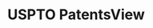 ---
bigquery: https://console.cloud.google.com/bigquery?p=patents-public-data&d=patentsview&page=dataset
citation: Attribution should be given to PatentsView for use, distribution, or derivative
  works.
code: https://github.com/CSSIP-AIR/PatentsView-Code-Snippets/
contributors: USPTO
cost: None
description: 'PatentsView includes US patent data including raw data (summaries, applications,
  pregrant applications), disambugations of inventors and assignees, and inventor
  gender estimates.  Also foreign priority data, # of figures and sheets, and government
  interest statements.'
documentation: https://patentsview.org/query/builder-faqs
last_edit: 04/11/2022, 18:09:19
location: https://patentsview.org/
maintained_by: USPTO
record_creation_timestamp: 12/2/2020 17:20:46
schema_fields:
- male
- location_id
- classification_status
- county
- latlong
- disamb_inventor_id_20170808
- fname
- action_date
- subclass_id
- designation
- length
- disamb_inventor_id_20200929
- role
- disamb_inventor_id_20171226
- latitude
- name_last
- reldocno
- category
- name
- series_code
- mainclass_id
- status
- subgroup_id
- kind
- disamb_inventor_id_20191008
- doc_type
- rawassignee_id
- term_grant
- disamb_inventor_id_20200331
- date
- attribution_status
- level_three
- subgroup
- assignee_id
- name_first
- num
- disamb_assignee_id_20200929
- disamb_inventor_id_20180528
- disamb_inventor_id_20171003
- ipc_version_indicator
- sequence
- dependent
- section_id
- num_sheets
- classification_data_source
- num_figures
- disclaimer_date
- rel_id
- state_fips
- disamb_inventor_id_20190312
- disamb_assignee_id_20200331
- disamb_assignee_id_20191231
- variety
- symbol_position
- application_id
- id
- subclass
- state
- num_claims
- disamb_assignee_id_20200630
- term_disclaimer
- rawlocation_id
- uuid
- subsection_id
- withdrawn
- subcategory_id
- filename
- ipc_class
- term_extension
- disamb_assignee_id_20190820
- disamb_assignee_id_20191008
- disamb_assignee_id_20190312
- disamb_inventor_id_20201229
- latin_name
- patent_id
- f371_date
- country
- _102_date
- applicant_type
- section
- _371_date
- doctype
- organization
- disamb_inventor_id_20170307
- lapse_of_patent
- citation_id
- group_id
- county_fips
- country_transformed
- longitude
- publication_number
- disamb_inventor_id_20190820
- male_flag
- city
- category_id
- organization_id
- inventor_id
- disamb_inventor_id_20191231
- group
- abstract
- contract_award_number
- rule_47
- type
- disamb_assignee_id_20181127
- lname
- classification_level
- disamb_inventor_id_20200630
- deceased
- classification_value
- level_two
- field_title
- number
- rawinventor_id
- exemplary
- disamb_inventor_id_20181127
- title
- sector_title
- gi_statement
- relkind
- level_one
- f102_date
- field_id
- lawyer_id
- text
- main_group
shortname: patentsview
tags:
- disambiguation
- United States
- gender
terms_of_use: Creative Commons Attribution 4.0 International License.
timeframe: 1963-1999
title: USPTO PatentsView
uuid: cf1780b1-e265-4e49-8d1d-83b9cfe0fd9a
---